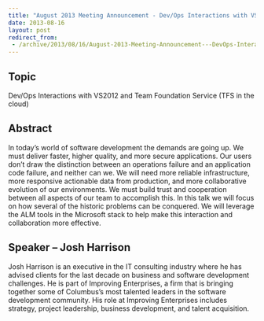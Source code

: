 ```yaml
---
title: "August 2013 Meeting Announcement - Dev/Ops Interactions with VS2012 and Team Foundation Service"
date: 2013-08-16
layout: post
redirect_from:
 - /archive/2013/08/16/August-2013-Meeting-Announcement---DevOps-Interactions-with-VS2012-and.aspx/index.html
---
```


## Topic

Dev/Ops Interactions with VS2012 and Team Foundation Service (TFS in the cloud)

## Abstract

In today’s world of software development the demands are going up. We must deliver faster, higher quality, and more secure applications. Our users don’t draw the distinction between an operations failure and an application code failure, and neither can we. We will need more reliable infrastructure, more responsive actionable data from production, and more collaborative evolution of our environments. We must build trust and cooperation between all aspects of our team to accomplish this. In this talk we will focus on how several of the historic problems can be conquered. We will leverage the ALM tools in the Microsoft stack to help make this interaction and collaboration more effective.

## Speaker – Josh Harrison

Josh Harrison is an executive in the IT consulting industry where he has advised clients for the last decade on business and software development challenges. He is part of Improving Enterprises, a firm that is bringing together some of Columbus’s most talented leaders in the software development community. His role at Improving Enterprises includes strategy, project leadership, business development, and talent acquisition.